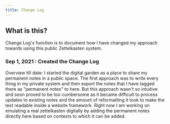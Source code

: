 ```yaml
---
title: Change Log
---
```


## What is this?
Change Log's function is to document how I have changed my approach towards using this public Zettelkasten system.

### Sep 1, 2021 : Created the Change Log
Overview till date: I started the digital garden as a place to share my permanent notes in a public space. The first approach was to write every thing in my private system and then export the notes that I have tagged there as "permanent notes" to here. 
But this approach wasn't so intuitive and soon proved to be too cumbersome as it became difficult to process updates to existing notes and the amount of reformatting it took to make the text readable inside a website framework.
Right now I am working on emulating a real zettelkasten digitally by adding the permanent notes directly here based on contexts to which it can be added.